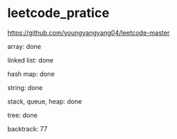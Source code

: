 # leetcode_pratice


https://github.com/youngyangyang04/leetcode-master

array: done

linked list: done

hash map: done

string: done

stack, queue, heap: done

tree: done

backtrack: 77

